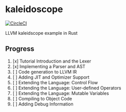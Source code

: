 # kaleidoscope

[![CircleCI](https://circleci.com/gh/termoshtt/kaleidoscope.svg?style=shield)](https://circleci.com/gh/termoshtt/kaleidoscope)

LLVM kaleidscope example in Rust

Progress
---------

1. [x] Tutorial Introduction and the Lexer
2. [x] Implementing a Parser and AST
3. [ ] Code generation to LLVM IR
4. [ ] Adding JIT and Optimizer Support
5. [ ] Extending the Language: Control Flow
6. [ ] Extending the Language: User-defined Operators
7. [ ] Extending the Language: Mutable Variables
8. [ ] Compiling to Object Code
9. [ ] Adding Debug Information
